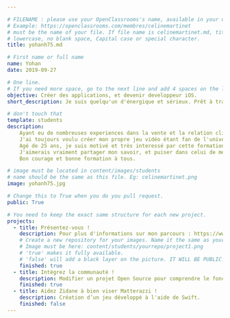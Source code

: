 ```yaml
---

# FILENAME : please use your OpenClassrooms's name, available in your url.
# Example: https://openclassrooms.com/membres/celinemartinet
# must be the name of your file. If file name is celinemartinet.md, title is celinemartinet.
# lowercase, no blank space, Capital case or special character.
title: yohanh75.md

# First name or full name
name: Yohan
date: 2019-09-27

# One line.
# If you need more space, go to the next line and add 4 spaces on the left, as in 'description'.
objective: Créer des applications, et devenir developpeur iOS.
short_description: Je suis quelqu'un d'énergique et sérieux. Prêt à travailler en équipe ou en solo.

# don't touch that
template: students
description:
    Ayant eu de nombreuses experiences dans la vente et la relation client, je me tourne aujourd'hui vers le monde du numérique.
    J'ai toujours voulu créer mon propre jeu vidéo étant fan de l'univers gaming.
    Agé de 25 ans, je suis motivé et très interessé par cette formation. 
    J'aimerais vraiment partager mon savoir, et puiser dans celui de mes camarades.
    Bon courage et bonne formation à tous.

# image must be located in content/images/students
# name should be the same as this file. Eg: celinemartinet.png
image: yohanh75.jpg

# Change this to True when you do you pull request.
public: True

# You need to keep the exact same structure for each new project.
projects:
  - title: Présentez-vous !
    description: Pour plus d'informations sur mon parcours : https://www.linkedin.com/in/yohan-harzallah-8a8404177/
    # Create a new repository for your images. Name it the same as your nickname and profile picture.
    # Image must be here: content/students/yourrepo/project1.png
    # 'true' makes it fully available.
    # 'false' will add a black layer on the picture. IT WILL BE PUBLIC!
    finished: true
  - title: Intégrez la communauté !
    description: Modifier un projet Open Source pour comprendre le fonctionnement de Git, de Github et des PR. 
    finished: true
  - title: Aidez Zidane à bien viser Matterazzi !
    description: Création d’un jeu développé à l'aide de Swift.
    finished: false
---
```

